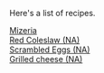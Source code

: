 Here's a list of recipes.

[Mizeria](mizeria.md)\
[Red Coleslaw (NA)](redcoleslaw.md)\
[Scrambled Eggs (NA)](scrambledeggs.md)\
[Grilled cheese (NA)](grilledcheese.md)
